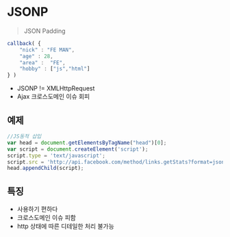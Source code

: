 # JSONP
> JSON Padding

```js
callback( {
    "nick" : "FE MAN",
    "age" : 28,
    "area" :  "FE",
    "hobby" : ["js","html"]
} )
```

* JSONP != XMLHttpRequest
* Ajax 크로스도메인 이슈 회피

## 예제

```js
//JS동적 삽입
var head = document.getElementsByTagName("head")[0];
var script = document.createElement('script');
script.type = 'text/javascript';
script.src = 'http://api.facebook.com/method/links.getStats?format=json&urls=http://daum.net&callback=complate';
head.appendChild(script);
```

## 특징 

* 사용하기 편하다
* 크로스도메인 이슈 피함
* http 상태에 따른 디테일한 처리 불가능